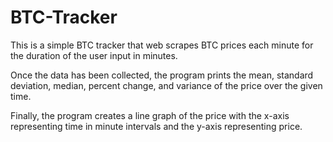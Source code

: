 # BTC-Tracker
This is a simple BTC tracker that web scrapes BTC prices each minute for the duration of the user input in minutes. 

Once the data has been collected, the program prints the mean, standard deviation, median, percent change, and variance of the price
over the given time.

Finally, the program creates a line graph of the price with the x-axis representing time in minute intervals and the y-axis representing 
price. 
